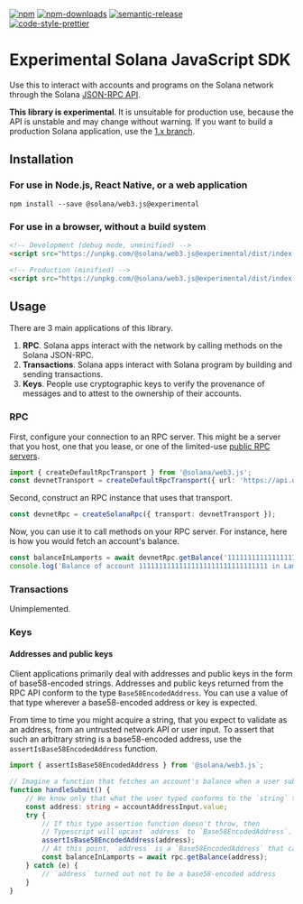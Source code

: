 [![npm][npm-image]][npm-url]
[![npm-downloads][npm-downloads-image]][npm-url]
[![semantic-release][semantic-release-image]][semantic-release-url]
<br />
[![code-style-prettier][code-style-prettier-image]][code-style-prettier-url]

[code-style-prettier-image]: https://img.shields.io/badge/code_style-prettier-ff69b4.svg?style=flat-square
[code-style-prettier-url]: https://github.com/prettier/prettier
[npm-downloads-image]: https://img.shields.io/npm/dm/@solana/web3.js/experimental.svg?style=flat
[npm-image]: https://img.shields.io/npm/v/@solana/web3.js/experimental.svg?style=flat
[npm-url]: https://www.npmjs.com/package/@solana/web3.js/v/experimental
[semantic-release-image]: https://img.shields.io/badge/%20%20%F0%9F%93%A6%F0%9F%9A%80-semantic--release-e10079.svg
[semantic-release-url]: https://github.com/semantic-release/semantic-release

# Experimental Solana JavaScript SDK

Use this to interact with accounts and programs on the Solana network through the Solana [JSON-RPC API](https://docs.solana.com/apps/jsonrpc-api).

**This library is experimental**. It is unsuitable for production use, because the API is unstable and may change without warning. If you want to build a production Solana application, use the [1.x branch](https://www.npmjs.com/package/@solana/web3.js).

## Installation

### For use in Node.js, React Native, or a web application

```shell
npm install --save @solana/web3.js@experimental
```

### For use in a browser, without a build system

```html
<!-- Development (debug mode, unminified) -->
<script src="https://unpkg.com/@solana/web3.js@experimental/dist/index.development.js"></script>

<!-- Production (minified) -->
<script src="https://unpkg.com/@solana/web3.js@experimental/dist/index.production.min.js"></script>
```

## Usage

There are 3 main applications of this library.

1. **RPC**. Solana apps interact with the network by calling methods on the Solana JSON-RPC.
2. **Transactions**. Solana apps interact with Solana program by building and sending transactions.
3. **Keys**. People use cryptographic keys to verify the provenance of messages and to attest to the ownership of their accounts.

### RPC

First, configure your connection to an RPC server. This might be a server that you host, one that you lease, or one of the limited-use [public RPC servers](https://docs.solana.com/cluster/rpc-endpoints).

```ts
import { createDefaultRpcTransport } from '@solana/web3.js';
const devnetTransport = createDefaultRpcTransport({ url: 'https://api.devnet.solana.com' });
```

Second, construct an RPC instance that uses that transport.

```ts
const devnetRpc = createSolanaRpc({ transport: devnetTransport });
```

Now, you can use it to call methods on your RPC server. For instance, here is how you would fetch an account's balance.

```ts
const balanceInLamports = await devnetRpc.getBalance('11111111111111111111111111111111' as Base58EncodedAddress);
console.log('Balance of account 11111111111111111111111111111111 in Lamports', balanceInLamports);
```

### Transactions

Unimplemented.

### Keys

#### Addresses and public keys

Client applications primarily deal with addresses and public keys in the form of base58-encoded strings. Addresses and public keys returned from the RPC API conform to the type `Base58EncodedAddress`. You can use a value of that type wherever a base58-encoded address or key is expected.

From time to time you might acquire a string, that you expect to validate as an address, from an untrusted network API or user input. To assert that such an arbitrary string is a base58-encoded address, use the `assertIsBase58EncodedAddress` function.

```ts
import { assertIsBase58EncodedAddress } from '@solana/web3.js`;

// Imagine a function that fetches an account's balance when a user submits a form.
function handleSubmit() {
    // We know only that what the user typed conforms to the `string` type.
    const address: string = accountAddressInput.value;
    try {
        // If this type assertion function doesn't throw, then
        // Typescript will upcast `address` to `Base58EncodedAddress`.
        assertIsBase58EncodedAddress(address);
        // At this point, `address` is a `Base58EncodedAddress` that can be used with the RPC.
        const balanceInLamports = await rpc.getBalance(address);
    } catch (e) {
        // `address` turned out not to be a base58-encoded address
    }
}
```
